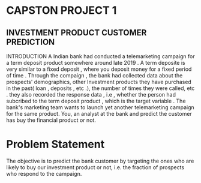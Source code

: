 # CAPSTON PROJECT 1
## INVESTMENT PRODUCT CUSTOMER PREDICTION 
INTRODUCTION
A Indian bank had conducted a telemarketing campaign for a term deposit product somewhere around late 2019 . A term deposite is very similar to a fixed deposit , where you deposit money for a fixed period of time . 
Through the compaign , the bank had collected data about the prospects' demographics, other Investment products they have purchased in the past( loan , deposits , etc .), the number of times they were called, etc . they also recorded the response data , i.e , whether the person had subcribed to the term deposit product , which is the target variable .
The bank's marketing team wants to launch yet another telemarketing campaign for the same product. You, an analyst at the bank and predict the customer has buy the financial product or not.

# Problem Statement
 The objective is to predict the bank customer by targeting the ones who are likely to buy our investment product or not,
 i.e. the fraction of prospects who respond to the campaign.

